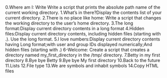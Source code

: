 0.Where am I: Write Write a script that prints the absolute path name of the current working directory.
1.What’s in there?Display the contents list of your current directory.
2.There is no place like home: Write a script that changes the working directory to the user’s home directory.
3.The long format:Display current directory contents in a long format
4.Hidden files:Display current directory contents, including hidden files (starting with .). Use the long format.
5.I love numbers:Display current directory contents having Long format;with user and group IDs displayed numerically;And hidden files (starting with .)
6-Welcome: Create a script that creates a directory named my_first_directory in the /tmp/ directory.
7.Betty in my first directory
8.Bye bye Betty
9.Bye bye My first directory
10.Back to the future
11.Lists
12.File type
13.We are symbols and inhabit symbols
14.Copy HTML files
